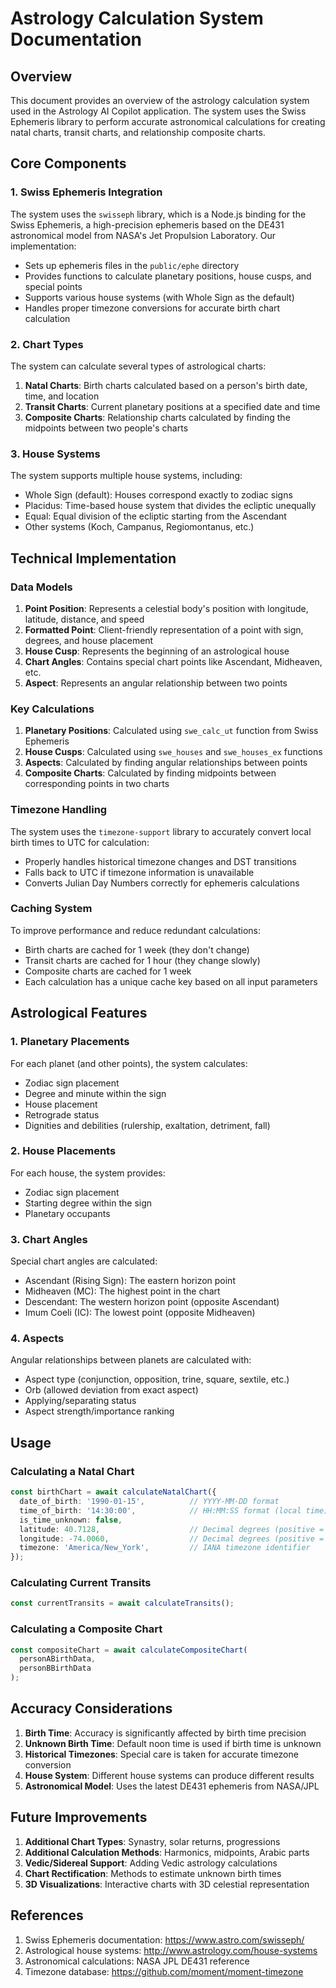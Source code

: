 # Astrology Calculation System Documentation

## Overview

This document provides an overview of the astrology calculation system used in the Astrology AI Copilot application. The system uses the Swiss Ephemeris library to perform accurate astronomical calculations for creating natal charts, transit charts, and relationship composite charts.

## Core Components

### 1. Swiss Ephemeris Integration

The system uses the `swisseph` library, which is a Node.js binding for the Swiss Ephemeris, a high-precision ephemeris based on the DE431 astronomical model from NASA's Jet Propulsion Laboratory. Our implementation:

- Sets up ephemeris files in the `public/ephe` directory
- Provides functions to calculate planetary positions, house cusps, and special points
- Supports various house systems (with Whole Sign as the default)
- Handles proper timezone conversions for accurate birth chart calculation

### 2. Chart Types

The system can calculate several types of astrological charts:

1. **Natal Charts**: Birth charts calculated based on a person's birth date, time, and location
2. **Transit Charts**: Current planetary positions at a specified date and time
3. **Composite Charts**: Relationship charts calculated by finding the midpoints between two people's charts

### 3. House Systems

The system supports multiple house systems, including:

- Whole Sign (default): Houses correspond exactly to zodiac signs
- Placidus: Time-based house system that divides the ecliptic unequally
- Equal: Equal division of the ecliptic starting from the Ascendant
- Other systems (Koch, Campanus, Regiomontanus, etc.)

## Technical Implementation

### Data Models

1. **Point Position**: Represents a celestial body's position with longitude, latitude, distance, and speed
2. **Formatted Point**: Client-friendly representation of a point with sign, degrees, and house placement
3. **House Cusp**: Represents the beginning of an astrological house
4. **Chart Angles**: Contains special chart points like Ascendant, Midheaven, etc.
5. **Aspect**: Represents an angular relationship between two points

### Key Calculations

1. **Planetary Positions**: Calculated using `swe_calc_ut` function from Swiss Ephemeris
2. **House Cusps**: Calculated using `swe_houses` and `swe_houses_ex` functions
3. **Aspects**: Calculated by finding angular relationships between points
4. **Composite Charts**: Calculated by finding midpoints between corresponding points in two charts

### Timezone Handling

The system uses the `timezone-support` library to accurately convert local birth times to UTC for calculation:

- Properly handles historical timezone changes and DST transitions
- Falls back to UTC if timezone information is unavailable
- Converts Julian Day Numbers correctly for ephemeris calculations

### Caching System

To improve performance and reduce redundant calculations:

- Birth charts are cached for 1 week (they don't change)
- Transit charts are cached for 1 hour (they change slowly)
- Composite charts are cached for 1 week
- Each calculation has a unique cache key based on all input parameters

## Astrological Features

### 1. Planetary Placements

For each planet (and other points), the system calculates:

- Zodiac sign placement
- Degree and minute within the sign
- House placement
- Retrograde status
- Dignities and debilities (rulership, exaltation, detriment, fall)

### 2. House Placements

For each house, the system provides:

- Zodiac sign placement
- Starting degree within the sign
- Planetary occupants

### 3. Chart Angles

Special chart angles are calculated:

- Ascendant (Rising Sign): The eastern horizon point
- Midheaven (MC): The highest point in the chart
- Descendant: The western horizon point (opposite Ascendant)
- Imum Coeli (IC): The lowest point (opposite Midheaven)

### 4. Aspects

Angular relationships between planets are calculated with:

- Aspect type (conjunction, opposition, trine, square, sextile, etc.)
- Orb (allowed deviation from exact aspect)
- Applying/separating status
- Aspect strength/importance ranking

## Usage

### Calculating a Natal Chart

```typescript
const birthChart = await calculateNatalChart({
  date_of_birth: '1990-01-15',          // YYYY-MM-DD format
  time_of_birth: '14:30:00',            // HH:MM:SS format (local time)
  is_time_unknown: false,
  latitude: 40.7128,                    // Decimal degrees (positive = North)
  longitude: -74.0060,                  // Decimal degrees (positive = East)
  timezone: 'America/New_York',         // IANA timezone identifier
});
```

### Calculating Current Transits

```typescript
const currentTransits = await calculateTransits();
```

### Calculating a Composite Chart

```typescript
const compositeChart = await calculateCompositeChart(
  personABirthData,
  personBBirthData
);
```

## Accuracy Considerations

1. **Birth Time**: Accuracy is significantly affected by birth time precision
2. **Unknown Birth Time**: Default noon time is used if birth time is unknown
3. **Historical Timezones**: Special care is taken for accurate timezone conversion
4. **House System**: Different house systems can produce different results
5. **Astronomical Model**: Uses the latest DE431 ephemeris from NASA/JPL

## Future Improvements

1. **Additional Chart Types**: Synastry, solar returns, progressions
2. **Additional Calculation Methods**: Harmonics, midpoints, Arabic parts
3. **Vedic/Sidereal Support**: Adding Vedic astrology calculations
4. **Chart Rectification**: Methods to estimate unknown birth times
5. **3D Visualizations**: Interactive charts with 3D celestial representation

## References

1. Swiss Ephemeris documentation: https://www.astro.com/swisseph/
2. Astrological house systems: http://www.astrology.com/house-systems
3. Astronomical calculations: NASA JPL DE431 reference
4. Timezone database: https://github.com/moment/moment-timezone